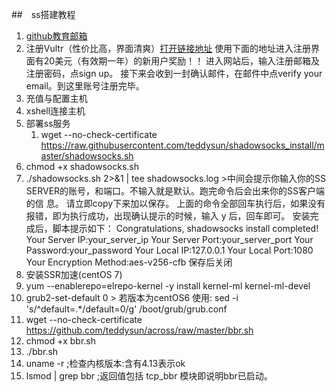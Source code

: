 ##　ss搭建教程
1. [github教育邮箱](https://education.github.com/pack/offers#digitalocean)
2. 注册Vultr（性价比高，界面清爽）[打开链接地址](https://www.vultr.com/?ref=7249974)
   使用下面的地址进入注册界面有20美元（有效期一年）的新用户奖励！！
   进入网站后，输入注册邮箱及注册密码，点sign up。
   接下来会收到一封确认邮件，在邮件中点verify your email。到这里账号注册完毕。
3. 充值与配置主机
4. xshell连接主机
5. 部署ss服务
    1. wget --no-check-certificate https://raw.githubusercontent.com/teddysun/shadowsocks_install/master/shadowsocks.sh
  2. chmod +x shadowsocks.sh
  3. ./shadowsocks.sh 2>&1 | tee shadowsocks.log
    >中间会提示你输入你的SS SERVER的账号，和端口。不输入就是默认。跑完命令后会出来你的SS客户端的信   息。
      请立即copy下来加以保存。
      上面的命令全部回车执行后，如果没有报错，即为执行成功，出现确认提示的时候，输入 y 后，回车即可。
      安装完成后，脚本提示如下：
      Congratulations, shadowsocks install completed!
      Your Server IP:your_server_ip
      Your Server Port:your_server_port
      Your Password:your_password
      Your Local IP:127.0.0.1
      Your Local Port:1080
      Your Encryption Method:aes-v256-cfb 
      保存后关闭
6. 安装SSR加速(centOS 7)
  1. yum --enablerepo=elrepo-kernel -y install kernel-ml kernel-ml-devel
  2. grub2-set-default 0
    > 若版本为centOS6 使用: sed -i 's/^default=.*/default=0/g' /boot/grub/grub.conf
  3. wget --no-check-certificate https://github.com/teddysun/across/raw/master/bbr.sh
  4. chmod +x bbr.sh
  5. ./bbr.sh
  6. uname -r ;检查内核版本:含有4.13表示ok
  7. lsmod | grep bbr ;返回值包括 tcp_bbr 模块即说明bbr已启动。




